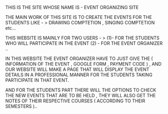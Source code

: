 THIS IS THE SITE WHOSE NAME IS - EVENT ORGANIZING SITE

THE MAIN WORK OF THIS SITE IS TO CREATE THE EVENTS FOR THE STUDENTS LIKE - > DRAWING COMPTETION , SINGING COMPTETION etc...

THIS WEBSITE IS MAINLY FOR TWO USERS - > (1)- FOR THE STUDENTS WHO WILL PARTICIPATE IN THE EVENT 
(2) - FOR THE EVENT ORGANIZER ..


IN THIS WEBSITE THE EVENT ORGANIZER HAVE TO JUST GIVE THE  ( INFORMATION OF THE EVENT , GOOGLE FORM , PAYMENT CODE ) , AND OUR WEBSITE WILL MAKE A PAGE THAT WILL DISPLAY THE EVENT DETAILS IN A PROFESSIONAL MANNER
FOR THE STUDENTS TAKING PARTICIPATE IN THAT EVENT.


AND FOR THE STUDENTS PART THERE WILL THE OPTIONS TO CHECK THE NEW EVENTS THAT ARE TO BE HELD , THEY WILL ALSO GET THE NOTES OF THEIR RESPECTIVE COURSES ( ACCORDING TO THEIR SEMESTERS )..
